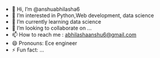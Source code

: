- 👋 Hi, I’m @anshuabhilasha6
- 👀 I’m interested in Python,Web development, data science 
- 🌱 I’m currently learning data science 
- 💞️ I’m looking to collaborate on ...
- 📫 How to reach me : abhilashaanshu6@gmail.com
- 😄 Pronouns: Ece engineer 
- ⚡ Fun fact: ...

<!---
anshuabhilasha6/anshuabhilasha6 is a ✨ special ✨ repository because its `README.md` (this file) appears on your GitHub profile.
You can click the Preview link to take a look at your changes.
--->

